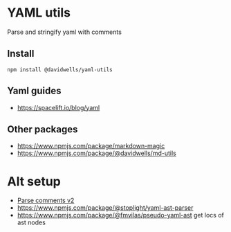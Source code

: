 # YAML utils

Parse and stringify yaml with comments

## Install

```
npm install @davidwells/yaml-utils
```

## Yaml guides

- https://spacelift.io/blog/yaml

## Other packages

- https://www.npmjs.com/package/markdown-magic
- https://www.npmjs.com/package/@davidwells/md-utils

# Alt setup

- [Parse comments v2](https://github.com/iLib-js/ilib-mono/blob/afc142cf009925f8337414a8f508a987fa46c444/packages/ilib-loctool-yaml/YamlFile.js#L297-L303)
- https://www.npmjs.com/package/@stoplight/yaml-ast-parser
- https://www.npmjs.com/package/@fmvilas/pseudo-yaml-ast get locs of ast nodes
